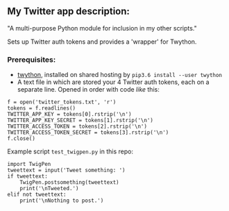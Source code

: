## My Twitter app description:
"A multi-purpose Python module for inclusion in my other scripts."

Sets up Twitter auth tokens and provides a 'wrapper' for Twython.

### Prerequisites:
* [twython](https://github.com/ryanmcgrath/twython), installed on shared hosting by `pip3.6 install --user twython`
* A text file in which are stored your 4 Twitter auth tokens, each on a separate line. Opened in order with code *like* this:    
```
f = open('twitter_tokens.txt', 'r')
tokens = f.readlines()
TWITTER_APP_KEY = tokens[0].rstrip('\n')
TWITTER_APP_KEY_SECRET = tokens[1].rstrip('\n')
TWITTER_ACCESS_TOKEN = tokens[2].rstrip('\n')
TWITTER_ACCESS_TOKEN_SECRET = tokens[3].rstrip('\n')
f.close()
```

Example script `test_twigpen.py` in this repo:    
```
import TwigPen
tweettext = input('Tweet something: ')
if tweettext:
	TwigPen.postsomething(tweettext)
	print('\nTweeted.')
elif not tweettext:
	print('\nNothing to post.')
```
